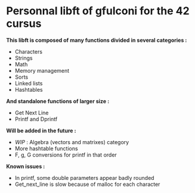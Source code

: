 # **Personnal libft of gfulconi for the 42 cursus**

**This libft is composed of many functions divided in several categories :**
- Characters
- Strings
- Math
- Memory management
- Sorts
- Linked lists
- Hashtables

**And standalone functions of larger size :**
- Get Next Line
- Printf and Dprintf

**Will be added in the future :**
- _WIP_ : Algebra (vectors and matrixes) category
- More hashtable functions
- F, g, G conversions for printf in that order

**Known issues :**
- In printf, some double parameters appear badly rounded
- Get_next_line is slow because of malloc for each character
